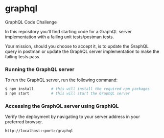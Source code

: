 # graphql

GraphQL Code Challenge 

In this repository you'll find starting code for a GraphQL server implementation with a failing unit tests/postman tests.

Your mission, should you choose to accept it, is to update the GraphQL query in postman or update the GraphQL server implementation to make the failing tests pass.

### Running the GraphQL server
To run the GraphQL server, run the following command:
```sh
$ npm install        # this will install the required npm packages 
$ npm start          # this will start the GraphQL server
```
### Accessing the GraphQL server using GraphiQL
Verify the deployment by navigating to your server address in your preferred browser.
```sh
http://localhost:<port>/graphql
```